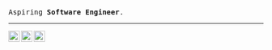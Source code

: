<p><samp> Aspiring <b>Software Engineer</b>.</samp></p>
<hr>
<p>
  <a href="https://www.linkedin.com/in/rohinisyed/">
    <img align="left" alt="Rohini's LinkdeIn" width="22px" src="https://cdn.jsdelivr.net/npm/simple-icons@3.5.0/icons/linkedin.svg" />
  </a>
  <a href="mailto:syedrohini1@gmail.com">
    <img align="left" alt="GMail" width="22px" src="https://cdn.jsdelivr.net/npm/simple-icons@3.5.0/icons/gmail.svg" />
  </a>  
  <a href="https://github.com/rohinisyed">
    <img align="left" alt="Rohini's Github" width="22px" src="https://cdn.jsdelivr.net/npm/simple-icons@3.5.0/icons/github.svg" />
  </a>
</p>
